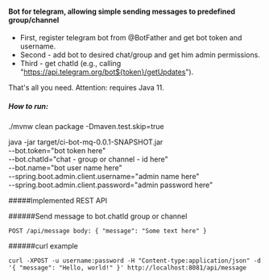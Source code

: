 #### Bot for telegram, allowing simple sending messages to predefined group/channel
* First, register telegram bot from @BotFather and get bot token and username. 
* Second - add bot to desired chat/group 
and get him admin permissions. 
* Third - get chatId (e.g., calling "https://api.telegram.org/bot${token}/getUpdates").

That's all you need. Attention: requires Java 11.
 
##### How to run:

./mvnw clean package -Dmaven.test.skip=true

java -jar target/ci-bot-mq-0.0.1-SNAPSHOT.jar \
--bot.token="bot token here" \
--bot.chatId="chat - group or channel - id here" \
--bot.name="bot user name here" \
--spring.boot.admin.client.username="admin name here" \
--spring.boot.admin.client.password="admin password here" 

#####Implemented REST API

######Send message to bot.chatId group or channel

`POST /api/message body:
{
  "message": "Some text here"
}`

######curl example

`curl -XPOST -u username:password -H "Content-type:application/json" -d '{ "message": "Hello, world!" }' http://localhost:8081/api/message` 